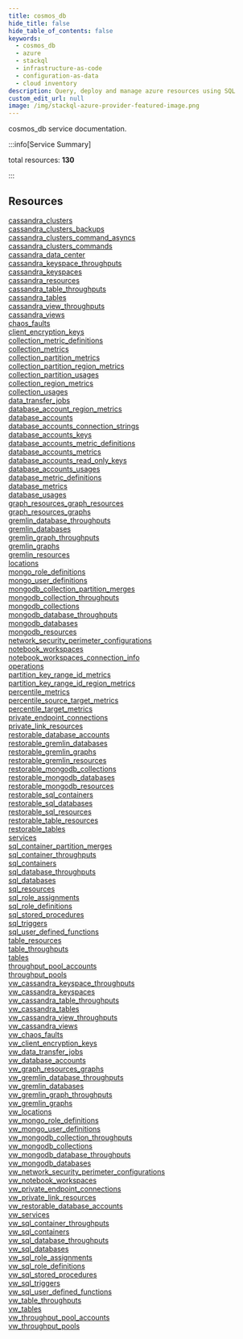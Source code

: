```yaml
---
title: cosmos_db
hide_title: false
hide_table_of_contents: false
keywords:
  - cosmos_db
  - azure
  - stackql
  - infrastructure-as-code
  - configuration-as-data
  - cloud inventory
description: Query, deploy and manage azure resources using SQL
custom_edit_url: null
image: /img/stackql-azure-provider-featured-image.png
---
```


cosmos_db service documentation.

:::info[Service Summary]

total resources: __130__  

:::

## Resources
<div class="row">
<div class="providerDocColumn">
<a href="/services/cosmos_db/cassandra_clusters/">cassandra_clusters</a><br />
<a href="/services/cosmos_db/cassandra_clusters_backups/">cassandra_clusters_backups</a><br />
<a href="/services/cosmos_db/cassandra_clusters_command_asyncs/">cassandra_clusters_command_asyncs</a><br />
<a href="/services/cosmos_db/cassandra_clusters_commands/">cassandra_clusters_commands</a><br />
<a href="/services/cosmos_db/cassandra_data_center/">cassandra_data_center</a><br />
<a href="/services/cosmos_db/cassandra_keyspace_throughputs/">cassandra_keyspace_throughputs</a><br />
<a href="/services/cosmos_db/cassandra_keyspaces/">cassandra_keyspaces</a><br />
<a href="/services/cosmos_db/cassandra_resources/">cassandra_resources</a><br />
<a href="/services/cosmos_db/cassandra_table_throughputs/">cassandra_table_throughputs</a><br />
<a href="/services/cosmos_db/cassandra_tables/">cassandra_tables</a><br />
<a href="/services/cosmos_db/cassandra_view_throughputs/">cassandra_view_throughputs</a><br />
<a href="/services/cosmos_db/cassandra_views/">cassandra_views</a><br />
<a href="/services/cosmos_db/chaos_faults/">chaos_faults</a><br />
<a href="/services/cosmos_db/client_encryption_keys/">client_encryption_keys</a><br />
<a href="/services/cosmos_db/collection_metric_definitions/">collection_metric_definitions</a><br />
<a href="/services/cosmos_db/collection_metrics/">collection_metrics</a><br />
<a href="/services/cosmos_db/collection_partition_metrics/">collection_partition_metrics</a><br />
<a href="/services/cosmos_db/collection_partition_region_metrics/">collection_partition_region_metrics</a><br />
<a href="/services/cosmos_db/collection_partition_usages/">collection_partition_usages</a><br />
<a href="/services/cosmos_db/collection_region_metrics/">collection_region_metrics</a><br />
<a href="/services/cosmos_db/collection_usages/">collection_usages</a><br />
<a href="/services/cosmos_db/data_transfer_jobs/">data_transfer_jobs</a><br />
<a href="/services/cosmos_db/database_account_region_metrics/">database_account_region_metrics</a><br />
<a href="/services/cosmos_db/database_accounts/">database_accounts</a><br />
<a href="/services/cosmos_db/database_accounts_connection_strings/">database_accounts_connection_strings</a><br />
<a href="/services/cosmos_db/database_accounts_keys/">database_accounts_keys</a><br />
<a href="/services/cosmos_db/database_accounts_metric_definitions/">database_accounts_metric_definitions</a><br />
<a href="/services/cosmos_db/database_accounts_metrics/">database_accounts_metrics</a><br />
<a href="/services/cosmos_db/database_accounts_read_only_keys/">database_accounts_read_only_keys</a><br />
<a href="/services/cosmos_db/database_accounts_usages/">database_accounts_usages</a><br />
<a href="/services/cosmos_db/database_metric_definitions/">database_metric_definitions</a><br />
<a href="/services/cosmos_db/database_metrics/">database_metrics</a><br />
<a href="/services/cosmos_db/database_usages/">database_usages</a><br />
<a href="/services/cosmos_db/graph_resources_graph_resources/">graph_resources_graph_resources</a><br />
<a href="/services/cosmos_db/graph_resources_graphs/">graph_resources_graphs</a><br />
<a href="/services/cosmos_db/gremlin_database_throughputs/">gremlin_database_throughputs</a><br />
<a href="/services/cosmos_db/gremlin_databases/">gremlin_databases</a><br />
<a href="/services/cosmos_db/gremlin_graph_throughputs/">gremlin_graph_throughputs</a><br />
<a href="/services/cosmos_db/gremlin_graphs/">gremlin_graphs</a><br />
<a href="/services/cosmos_db/gremlin_resources/">gremlin_resources</a><br />
<a href="/services/cosmos_db/locations/">locations</a><br />
<a href="/services/cosmos_db/mongo_role_definitions/">mongo_role_definitions</a><br />
<a href="/services/cosmos_db/mongo_user_definitions/">mongo_user_definitions</a><br />
<a href="/services/cosmos_db/mongodb_collection_partition_merges/">mongodb_collection_partition_merges</a><br />
<a href="/services/cosmos_db/mongodb_collection_throughputs/">mongodb_collection_throughputs</a><br />
<a href="/services/cosmos_db/mongodb_collections/">mongodb_collections</a><br />
<a href="/services/cosmos_db/mongodb_database_throughputs/">mongodb_database_throughputs</a><br />
<a href="/services/cosmos_db/mongodb_databases/">mongodb_databases</a><br />
<a href="/services/cosmos_db/mongodb_resources/">mongodb_resources</a><br />
<a href="/services/cosmos_db/network_security_perimeter_configurations/">network_security_perimeter_configurations</a><br />
<a href="/services/cosmos_db/notebook_workspaces/">notebook_workspaces</a><br />
<a href="/services/cosmos_db/notebook_workspaces_connection_info/">notebook_workspaces_connection_info</a><br />
<a href="/services/cosmos_db/operations/">operations</a><br />
<a href="/services/cosmos_db/partition_key_range_id_metrics/">partition_key_range_id_metrics</a><br />
<a href="/services/cosmos_db/partition_key_range_id_region_metrics/">partition_key_range_id_region_metrics</a><br />
<a href="/services/cosmos_db/percentile_metrics/">percentile_metrics</a><br />
<a href="/services/cosmos_db/percentile_source_target_metrics/">percentile_source_target_metrics</a><br />
<a href="/services/cosmos_db/percentile_target_metrics/">percentile_target_metrics</a><br />
<a href="/services/cosmos_db/private_endpoint_connections/">private_endpoint_connections</a><br />
<a href="/services/cosmos_db/private_link_resources/">private_link_resources</a><br />
<a href="/services/cosmos_db/restorable_database_accounts/">restorable_database_accounts</a><br />
<a href="/services/cosmos_db/restorable_gremlin_databases/">restorable_gremlin_databases</a><br />
<a href="/services/cosmos_db/restorable_gremlin_graphs/">restorable_gremlin_graphs</a><br />
<a href="/services/cosmos_db/restorable_gremlin_resources/">restorable_gremlin_resources</a><br />
<a href="/services/cosmos_db/restorable_mongodb_collections/">restorable_mongodb_collections</a>
</div>
<div class="providerDocColumn">
<a href="/services/cosmos_db/restorable_mongodb_databases/">restorable_mongodb_databases</a><br />
<a href="/services/cosmos_db/restorable_mongodb_resources/">restorable_mongodb_resources</a><br />
<a href="/services/cosmos_db/restorable_sql_containers/">restorable_sql_containers</a><br />
<a href="/services/cosmos_db/restorable_sql_databases/">restorable_sql_databases</a><br />
<a href="/services/cosmos_db/restorable_sql_resources/">restorable_sql_resources</a><br />
<a href="/services/cosmos_db/restorable_table_resources/">restorable_table_resources</a><br />
<a href="/services/cosmos_db/restorable_tables/">restorable_tables</a><br />
<a href="/services/cosmos_db/services/">services</a><br />
<a href="/services/cosmos_db/sql_container_partition_merges/">sql_container_partition_merges</a><br />
<a href="/services/cosmos_db/sql_container_throughputs/">sql_container_throughputs</a><br />
<a href="/services/cosmos_db/sql_containers/">sql_containers</a><br />
<a href="/services/cosmos_db/sql_database_throughputs/">sql_database_throughputs</a><br />
<a href="/services/cosmos_db/sql_databases/">sql_databases</a><br />
<a href="/services/cosmos_db/sql_resources/">sql_resources</a><br />
<a href="/services/cosmos_db/sql_role_assignments/">sql_role_assignments</a><br />
<a href="/services/cosmos_db/sql_role_definitions/">sql_role_definitions</a><br />
<a href="/services/cosmos_db/sql_stored_procedures/">sql_stored_procedures</a><br />
<a href="/services/cosmos_db/sql_triggers/">sql_triggers</a><br />
<a href="/services/cosmos_db/sql_user_defined_functions/">sql_user_defined_functions</a><br />
<a href="/services/cosmos_db/table_resources/">table_resources</a><br />
<a href="/services/cosmos_db/table_throughputs/">table_throughputs</a><br />
<a href="/services/cosmos_db/tables/">tables</a><br />
<a href="/services/cosmos_db/throughput_pool_accounts/">throughput_pool_accounts</a><br />
<a href="/services/cosmos_db/throughput_pools/">throughput_pools</a><br />
<a href="/services/cosmos_db/vw_cassandra_keyspace_throughputs/">vw_cassandra_keyspace_throughputs</a><br />
<a href="/services/cosmos_db/vw_cassandra_keyspaces/">vw_cassandra_keyspaces</a><br />
<a href="/services/cosmos_db/vw_cassandra_table_throughputs/">vw_cassandra_table_throughputs</a><br />
<a href="/services/cosmos_db/vw_cassandra_tables/">vw_cassandra_tables</a><br />
<a href="/services/cosmos_db/vw_cassandra_view_throughputs/">vw_cassandra_view_throughputs</a><br />
<a href="/services/cosmos_db/vw_cassandra_views/">vw_cassandra_views</a><br />
<a href="/services/cosmos_db/vw_chaos_faults/">vw_chaos_faults</a><br />
<a href="/services/cosmos_db/vw_client_encryption_keys/">vw_client_encryption_keys</a><br />
<a href="/services/cosmos_db/vw_data_transfer_jobs/">vw_data_transfer_jobs</a><br />
<a href="/services/cosmos_db/vw_database_accounts/">vw_database_accounts</a><br />
<a href="/services/cosmos_db/vw_graph_resources_graphs/">vw_graph_resources_graphs</a><br />
<a href="/services/cosmos_db/vw_gremlin_database_throughputs/">vw_gremlin_database_throughputs</a><br />
<a href="/services/cosmos_db/vw_gremlin_databases/">vw_gremlin_databases</a><br />
<a href="/services/cosmos_db/vw_gremlin_graph_throughputs/">vw_gremlin_graph_throughputs</a><br />
<a href="/services/cosmos_db/vw_gremlin_graphs/">vw_gremlin_graphs</a><br />
<a href="/services/cosmos_db/vw_locations/">vw_locations</a><br />
<a href="/services/cosmos_db/vw_mongo_role_definitions/">vw_mongo_role_definitions</a><br />
<a href="/services/cosmos_db/vw_mongo_user_definitions/">vw_mongo_user_definitions</a><br />
<a href="/services/cosmos_db/vw_mongodb_collection_throughputs/">vw_mongodb_collection_throughputs</a><br />
<a href="/services/cosmos_db/vw_mongodb_collections/">vw_mongodb_collections</a><br />
<a href="/services/cosmos_db/vw_mongodb_database_throughputs/">vw_mongodb_database_throughputs</a><br />
<a href="/services/cosmos_db/vw_mongodb_databases/">vw_mongodb_databases</a><br />
<a href="/services/cosmos_db/vw_network_security_perimeter_configurations/">vw_network_security_perimeter_configurations</a><br />
<a href="/services/cosmos_db/vw_notebook_workspaces/">vw_notebook_workspaces</a><br />
<a href="/services/cosmos_db/vw_private_endpoint_connections/">vw_private_endpoint_connections</a><br />
<a href="/services/cosmos_db/vw_private_link_resources/">vw_private_link_resources</a><br />
<a href="/services/cosmos_db/vw_restorable_database_accounts/">vw_restorable_database_accounts</a><br />
<a href="/services/cosmos_db/vw_services/">vw_services</a><br />
<a href="/services/cosmos_db/vw_sql_container_throughputs/">vw_sql_container_throughputs</a><br />
<a href="/services/cosmos_db/vw_sql_containers/">vw_sql_containers</a><br />
<a href="/services/cosmos_db/vw_sql_database_throughputs/">vw_sql_database_throughputs</a><br />
<a href="/services/cosmos_db/vw_sql_databases/">vw_sql_databases</a><br />
<a href="/services/cosmos_db/vw_sql_role_assignments/">vw_sql_role_assignments</a><br />
<a href="/services/cosmos_db/vw_sql_role_definitions/">vw_sql_role_definitions</a><br />
<a href="/services/cosmos_db/vw_sql_stored_procedures/">vw_sql_stored_procedures</a><br />
<a href="/services/cosmos_db/vw_sql_triggers/">vw_sql_triggers</a><br />
<a href="/services/cosmos_db/vw_sql_user_defined_functions/">vw_sql_user_defined_functions</a><br />
<a href="/services/cosmos_db/vw_table_throughputs/">vw_table_throughputs</a><br />
<a href="/services/cosmos_db/vw_tables/">vw_tables</a><br />
<a href="/services/cosmos_db/vw_throughput_pool_accounts/">vw_throughput_pool_accounts</a><br />
<a href="/services/cosmos_db/vw_throughput_pools/">vw_throughput_pools</a>
</div>
</div>